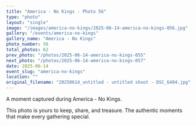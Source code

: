 ```yaml
---
title: "America - No Kings - Photo 56"
type: "photo"
layout: "single"
image: "/images/america-no-kings/2025-06-14-america-no-kings-056.jpg"
gallery: "/events/america-no-kings"
gallery_name: "America - No Kings"
photo_number: 56
total_photos: 62
prev_photo: "/photos/2025-06-14-america-no-kings-055"
next_photo: "/photos/2025-06-14-america-no-kings-057"
date: 2025-06-14
event_slug: "america-no-kings"
location: ""
original_filename: "20250614_untitled - untitled shoot - DSC_6404.jpg"
---
```


A moment captured during America - No Kings.

This photo is yours to keep, share, and treasure. The authentic moments that make every gathering special.